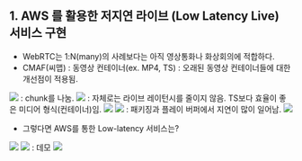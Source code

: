 ## 1. AWS 를 활용한 저지연 라이브 (Low Latency Live) 서비스 구현
- WebRTC는 1:N(many)의 사례보다는 아직 영상통화나 화상회의에 적합하다.
- CMAF(씨맵) 
: 동영상 컨테이너(ex. MP4, TS)
: 오래된 동영상 컨테이너들에 대한 개선점이 적용됨.
<img src="https://user-images.githubusercontent.com/26498433/117749471-cf4b2880-b24c-11eb-8d74-da81f5a0e54a.png">
: chunk를 나눔.
<img src="https://user-images.githubusercontent.com/26498433/117749512-dd994480-b24c-11eb-858f-0366f545c9ae.png">
: 자체로는 라이브 레이턴시를 줄이지 않음. TS보다 효율이 좋은 미디어 형식(컨테이너)임.
<img src="https://user-images.githubusercontent.com/26498433/117749639-146f5a80-b24d-11eb-8a81-91b9073ab690.png">
<img src="https://user-images.githubusercontent.com/26498433/117749739-39fc6400-b24d-11eb-887d-61015133fa79.png">
: 패키징과 플레이 버퍼에서 지연이 많이 일어남.
<img src="https://user-images.githubusercontent.com/26498433/117750194-f7875700-b24d-11eb-9a2e-83ac7c84d88a.png">

- 그렇다면 AWS를 통한 Low-latency 서비스는?
<img src="https://user-images.githubusercontent.com/26498433/117750269-17b71600-b24e-11eb-8439-ad2857ce1056.png">
<img src="https://user-images.githubusercontent.com/26498433/117750283-1f76ba80-b24e-11eb-91b0-22f7d828cae7.png">
: 데모
<img src="https://user-images.githubusercontent.com/26498433/117750346-387f6b80-b24e-11eb-91b3-179b65164dbd.png">
